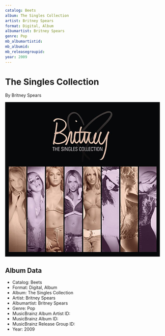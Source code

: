 ```yaml
---
catalog: Beets
album: The Singles Collection
artist: Britney Spears
format: Digital, Album
albumartist: Britney Spears
genre: Pop
mb_albumartistid: 
mb_albumid: 
mb_releasegroupid: 
year: 2009
---
```


# The Singles Collection

By Britney Spears

![](../../assets/beetscovers/Britney_Spears-The_Singles_Collection.jpg)

## Album Data

- Catalog: Beets
- Format: Digital, Album
- Album: The Singles Collection
- Artist: Britney Spears
- Albumartist: Britney Spears
- Genre: Pop
- MusicBrainz Album Artist ID: 
- MusicBrainz Album ID: 
- MusicBrainz Release Group ID: 
- Year: 2009

